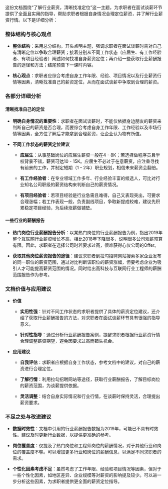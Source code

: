 这份文档围绕“了解行业薪资，清晰找准定位”这一主题，为求职者在面试谈薪环节提供了全面且实用的指导，帮助求职者根据自身情况合理定位薪资，并了解行业薪资行情。以下是详细分析：

  

### 整体结构与核心观点

- **整体结构**：采用总分结构。开头点明主题，强调求职者在面试谈薪时需对自己有清晰定位以争取合理薪资；接着分别从不同工作状态（应届生、有工作经验者、有项目经验者）阐述如何找准自身薪资定位；再介绍一些获取行业薪酬报告的途径和方法；结尾预告下一课时内容。
    
- **核心观点**：求职者应综合考虑自身工作年限、经验、项目情况以及行业薪资行情等因素，清晰找准自己的薪资定位，从而在面试谈薪中争取到合理的薪资。
    

  

### 各部分详细分析

  

#### 清晰找准自己的定位

- **明确自身情况的重要性**：求职者在面试谈薪时，不能仅依据身边朋友的薪资来判断自己的薪资是否合理，而要综合考虑自身工作年限、工作经验以及市场行情等因素，全方位了解后才能拿到合理薪资，让企业认为物有所值。
    
- **不同工作状态的薪资定位建议**
    
    - **应届生**：从事基础岗位的应届生薪资一般在4 - 8K；若选择做程序员且学校背景不错，薪资可达10 - 15K。应届生不必过于在意薪资，应注重寻找有前景的工作，并制定短期（1 - 2年）职业规划，相信未来薪资会翻倍。
        
    - **有工作经验者**：在专业领域工作多年、行业经验丰富的候选人，可比对行业知名公司职级的薪资结构来判断自己的薪资情况。
        
    - **有项目经验者**：若项目经验是行业急需且难得，自己又表现突出，可要求合理涨幅；若工作表现一般，负责副线项目，争取新提成较难，建议先积累稳定项目经验，为后续涨薪做铺垫。
        

  

#### 一些行业的薪酬报告

- **热门岗位行业薪酬报告分析**：以某热门岗位的行业薪酬报告为例，指出2019年整个互联网行业薪资增长不高，相比2018年下降很多，说明很多公司涨薪预算有限。因此，求职者在选择公司时若要求过高，很难获得心仪公司的Offer。
    
- **获取其他岗位薪资报告的途径**：建议求职者到拉勾招聘网站搜索多家企业发布的同一职位的薪资范围，通过对比判断该职位的薪资涨幅，但要考虑企业为吸引人才可能提高薪资范围的情况。同时给出高科技与互联网行业工程师的薪酬范围报告作为参考。
    

  

### 文档价值与应用建议

- **价值**
    
    - **实用性强**：针对不同工作状态的求职者提供了具体的薪资定位建议，还介绍了获取行业薪酬报告的方法，对求职者在面试谈薪环节具有很强的指导意义。
        
    - **针对性指导**：通过分析行业薪酬报告案例，提醒求职者根据行业薪资行情合理调整薪资期望，避免因要求过高而错失机会。
        
- **应用建议**
    
    - **自我评估**：求职者应根据自身工作状态，参考文档中的建议，对自己的薪资进行合理定位。
        
    - **了解行情**：利用拉勾招聘网站等途径，获取行业薪酬报告，了解目标岗位的薪资范围，为谈薪提供依据。
        
    - **灵活调整**：结合自身实际情况和行业行情，在谈薪时保持灵活，合理提出薪资要求。
        

  

### 不足之处与改进建议

- **数据时效性**：文档中引用的行业薪酬报告数据为2019年，可能已不具有时效性。建议及时更新行业数据，以提供更准确的参考。
    
- **岗位覆盖度**：仅提及了热门岗位和工程师岗位的薪酬情况，对于其他行业和岗位的覆盖度不够。可以增加更多行业和岗位的薪酬信息，以满足不同求职者的需求。
    
- **个性化因素考虑不足**：虽然考虑了工作年限、经验和项目情况等因素，但对于一些个性化因素，如地区差异、企业规模等对薪资的影响提及较少。可以进一步分析这些因素，为求职者提供更全面的薪资定位指导。